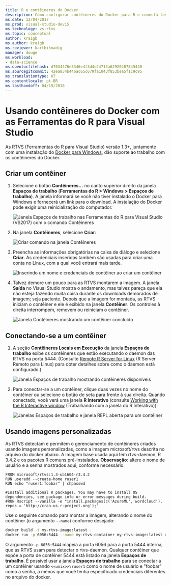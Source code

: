 ```yaml
---
title: R e contêineres do Docker
description: Como configurar contêineres do Docker para R e conectá-los ao Visual Studio.
ms.date: 12/04/2017
ms.prod: visual-studio-dev15
ms.technology: vs-rtvs
ms.topic: conceptual
author: kraigb
ms.author: kraigb
ms.reviewer: karthiknadig
manager: douge
ms.workload:
- data-science
ms.openlocfilehash: d7034476e3346e4f3d4e24713a62920487845440
ms.sourcegitcommit: 42ea834b446ac65c679fa1043f853bea5f1c9c95
ms.translationtype: HT
ms.contentlocale: pt-BR
ms.lasthandoff: 04/19/2018
---
```

# <a name="using-docker-containers-with-r-tools-for-visual-studio"></a>Usando contêineres do Docker com as Ferramentas do R para Visual Studio

As RTVS (Ferramentas do R para Visual Studio) versão 1.3+, juntamente com uma instalação do [Docker para Windows](https://www.docker.com/docker-windows), dão suporte ao trabalho com os contêineres do Docker.

## <a name="creating-a-container"></a>Criar um contêiner

1. Selecione o botão **Contêineres...** no canto superior direito da janela **Espaços de trabalho** (**Ferramentas do R > Windows > Espaços de trabalho**). A janela informará se você não tiver instalado o Docker para Windows e fornecerá um link para o download. A instalação do Docker pode exigir uma reinicialização do computador.

    ![Janela Espaços de trabalho nas Ferramentas do R para Visual Studio (VS2017) com o comando Contêineres](media/container-workspaces-window.png)

1. Na janela **Contêineres**, selecione **Criar**:

    ![Criar comando na janela Contêineres](media/containers-window-create.png)

1. Preencha as informações obrigatórias na caixa de diálogo e selecione **Criar**. As credenciais inseridas também são usadas para criar uma conta no Linux, com a qual você entrará mais tarde.

    ![Inserindo um nome e credenciais de contêiner ao criar um contêiner](media/containers-window-create-fill.png)

1. Talvez demore um pouco para as RTVS montarem a imagem. A janela **Saída** no Visual Studio mostra o andamento, mas talvez pareça que ela não esteja fazendo muita coisa durante os downloads demorados de imagem; seja paciente. Depois que a imagem for montada, as RTVS iniciam o contêiner e ele é exibido na janela **Contêiner**. Os controles à direita interrompem, removem ou reiniciam o contêiner.

    ![Janela Contêineres mostrando um contêiner concluído](media/containers-window-created.png)

## <a name="connecting-to-a-container"></a>Conectando-se a um contêiner

1. A seção **Contêineres Locais em Execução** da janela **Espaços de trabalho** exibe os contêineres que estão executando o daemon das RTVS na porta 5444. (Consulte [Remote R Server for Linux](setting-up-remote-r-service-on-linux.md) (R Server Remoto para Linux) para obter detalhes sobre como o daemon está configurado.)

    ![Janela Espaços de trabalho mostrando contêineres disponíveis](media/workspaces-window-running-containers.png)

1. Para conectar-se a um contêiner, clique duas vezes no nome do contêiner ou selecione o botão de seta para frente à sua direita. Quando conectado, você verá uma janela **R Interativo** (consulte [Working with the R Interactive window](interactive-repl-for-r-in-visual-studio.md) (Trabalhando com a janela do R Interativo)):

    ![Janelas Espaços de trabalho e janela REPL aberta para um contêiner](media/workspaces-window-container-connected.png)

## <a name="using-custom-built-images"></a>Usando imagens personalizadas

As RTVS detectam e permitem o gerenciamento de contêineres criados usando imagens personalizadas, como a imagem microsoft/rtvs descrita no arquivo do docker abaixo. A imagem base usada aqui tem rtvs-daemon, R 3.4.2 e os pacotes R comuns pré-instalados. **Observação**: altere o nome de usuário e a senha mostrados aqui, conforme necessário.

```docker
FROM microsoft/rtvs:1.3-ub1604-r3.4.2
RUN useradd --create-home ruser1
RUN echo "ruser1:foobar" | chpasswd

#Install additional R packages. You may have to install OS dependencies, see package info or error messages during build.
#RUN Rscript --vanilla -e "install.packages(c('AzureML','wordcloud'), repos = 'http://cran.us.r-project.org');"
```

Use o seguinte comando para montar a imagem, alterando o nome do contêiner (o argumento `--name`) conforme desejado:

```bash
docker build -t my-rtvs-image:latest .
docker run -p 6056:5444 --name my-rtvs-container my-rtvs-image:latest rtvsd
```

O argumento `-p 6056:5444` mapeia a porta 6056 para a porta 5444 interna, que as RTVS usam para detectar o rtvs-daemon. Qualquer contêiner que expõe a porta de contêiner 5444 está listado na janela **Espaços de trabalho**. É possível usar a janela **Espaços de trabalho** para se conectar a um contêiner usando `<<unix>>\ruser1` como o nome de usuário e "foobar" como a senha, a menos que você tenha especificado credenciais diferentes no arquivo do docker.
